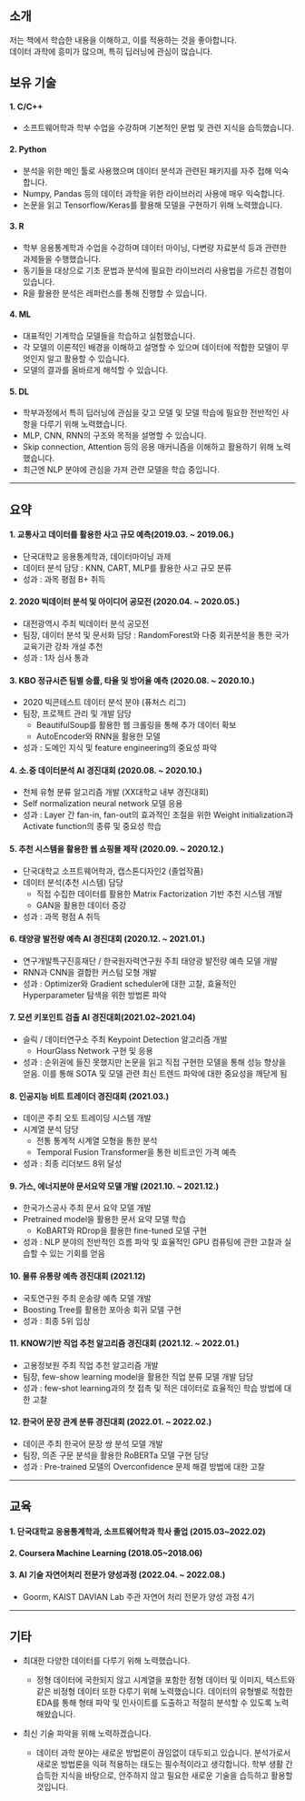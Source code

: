 <!--
**jmp0813/jmp0813** is a ✨ _special_ ✨ repository because its `README.md` (this file) appears on your GitHub profile.

Here are some ideas to get you started:

- 🔭 I’m currently working on ...
- 🌱 I’m currently learning ...
- 👯 I’m looking to collaborate on ...
- 🤔 I’m looking for help with ...
- 💬 Ask me about ...
- 📫 How to reach me: ...
- 😄 Pronouns: ...
- ⚡ Fun fact: ...
-->

## 소개
저는 책에서 학습한 내용을 이해하고, 이를 적용하는 것을 좋아합니다.<br>
데이터 과학에 흥미가 많으며, 특히 딥러닝에 관심이 많습니다.<br>

## 보유 기술
#### 1. C/C++
* 소프트웨어학과 학부 수업을 수강하며 기본적인 문법 및 관련 지식을 습득했습니다. 
#### 2. Python 
* 분석을 위한 메인 툴로 사용했으며 데이터 분석과 관련된 패키지를 자주 접해 익숙합니다.
* Numpy, Pandas 등의 데이터 과학을 위한 라이브러리 사용에 매우 익숙합니다.
* 논문을 읽고 Tensorflow/Keras를 활용해 모델을 구현하기 위해 노력했습니다.
#### 3. R
* 학부 응용통계학과 수업을 수강하며 데이터 마이닝, 다변량 자료분석 등과 관련한 과제들을 수행했습니다.
* 동기들을 대상으로 기초 문법과 분석에 필요한 라이브러리 사용법을 가르친 경험이 있습니다.
* R을 활용한 분석은 레퍼런스를 통해 진행할 수 있습니다.

#### 4. ML
* 대표적인 기계학습 모델들을 학습하고 실험했습니다.
* 각 모델의 이론적인 배경을 이해하고 설명할 수 있으며 데이터에 적합한 모델이 무엇인지 알고 활용할 수 있습니다.
* 모델의 결과를 올바르게 해석할 수 있습니다.

#### 5. DL
* 학부과정에서 특히 딥러닝에 관심을 갖고 모델 및 모델 학습에 필요한 전반적인 사항을 다루기 위해 노력했습니다.
* MLP, CNN, RNN의 구조와 목적을 설명할 수 있습니다.
* Skip connection, Attention 등의 응용 매커니즘을 이해하고 활용하기 위해 노력했습니다.
* 최근엔 NLP 분야에 관심을 가져 관련 모델을 학습 중입니다.

<hr>

## 요약

#### 1. 교통사고 데이터를 활용한 사고 규모 예측(2019.03. ~ 2019.06.)
* 단국대학교 응용통계학과, 데이터마이닝 과제
* 데이터 분석 담당 : KNN, CART, MLP를 활용한 사고 규모 분류
* 성과 : 과목 평점 B+ 취득

#### 2. 2020 빅데이터 분석 및 아이디어 공모전 (2020.04. ~ 2020.05.)
* 대전광역시 주최 빅데이터 분석 공모전
* 팀장, 데이터 분석 및 문서화 담당 : RandomForest와 다중 회귀분석을 통한 국가 교육기관 강좌 개설 추천
* 성과 : 1차 심사 통과

#### 3. KBO 정규시즌 팀별 승률, 타율 및 방어율 예측 (2020.08. ~ 2020.10.)
* 2020 빅콘테스트 데이터 분석 분야 (퓨처스 리그)
* 팀장, 프로젝트 관리 및 개발 담당
	- BeautifulSoup를 활용한 웹 크롤링을 통해 추가 데이터 확보
	- AutoEncoder와 RNN을 활용한 모델
* 성과 : 도메인 지식 및 feature engineering의 중요성 파악

#### 4. 소.중 데이터분석 AI 경진대회 (2020.08. ~ 2020.10.)
* 천체 유형 분류 알고리즘 개발 (XX대학교 내부 경진대회)
* Self normalization neural network 모델 응용
* 성과 : Layer 간 fan-in, fan-out의 효과적인 조절을 위한 Weight initialization과 Activate function의 종류 및 중요성 학습

#### 5. 추천 시스템을 활용한 웹 쇼핑몰 제작 (2020.09. ~ 2020.12.)
* 단국대학교 소프트웨어학과, 캡스톤디자인2 (졸업작품)
* 데이터 분석(추천 시스템) 담당
	- 직접 수집한 데이터를 활용한 Matrix Factorization 기반 추천 시스템 개발
	- GAN을 활용한 데이터 증강
* 성과 : 과목 평점 A 취득

#### 6. 태양광 발전량 예측 AI 경진대회 (2020.12. ~ 2021.01.)
* 연구개발특구진흥재단 / 한국원자력연구원 주최 태양광 발전량 예측 모델 개발
* RNN과 CNN을 결합한 커스텀 모형 개발
* 성과 : Optimizer와 Gradient scheduler에 대한 고찰, 효율적인 Hyperparameter 탐색을 위한 방법론 파악

#### 7. 모션 키포인트 검출 AI 경진대회(2021.02~2021.04)
* 슬릭 / 데이터연구소 주최 Keypoint Detection 알고리즘 개발
	- HourGlass Network 구현 및 응용
* 성과 : 순위권에 들진 못했지만 논문을 읽고 직접 구현한 모델을 통해 성능 향상을 얻음. 이를 통해 SOTA 및 모델 관련 최신 트렌드 파악에 대한 중요성을 깨닫게 됨

#### 8. 인공지능 비트 트레이더 경진대회 (2021.03.)
* 데이콘 주최 오토 트레이딩 시스템 개발
* 시계열 분석 담당
	- 전통 통계적 시계열 모형을 통한 분석
	- Temporal Fusion Transformer을 통한 비트코인 가격 예측
* 성과 : 최종 리더보드 8위 달성

#### 9. 가스, 에너지분야 문서요약 모델 개발 (2021.10. ~ 2021.12.)
* 한국가스공사 주최 문서 요약 모델 개발
* Pretrained model을 활용한 문서 요약 모델 학습
	- KoBART와 RDrop을 활용한 fine-tuned 모델 구현
* 성과 : NLP 분야의 전반적인 흐름 파악 및 효율적인 GPU 컴퓨팅에 관한 고찰과 실습할 수 있는 기회를 얻음

#### 10. 물류 유통량 예측 경진대회 (2021.12)
* 국토연구원 주최 운송량 예측 모델 개발
* Boosting Tree를 활용한 포아송 회귀 모델 구현
* 성과 : 최종 5위 입상

#### 11. KNOW기반 직업 추천 알고리즘 경진대회 (2021.12. ~ 2022.01.)
* 고용정보원 주최 직업 추천 알고리즘 개발
* 팀장, few-show learning model을 활용한 직업 분류 모델 개발 담당
* 성과 : few-shot learning과의 첫 접촉 및 적은 데이터로 효율적인 학습 방법에 대한 고찰

#### 12. 한국어 문장 관계 분류 경진대회 (2022.01. ~ 2022.02.)
* 데이콘 주최 한국어 문장 쌍 분석 모델 개발
* 팀장, 의존 구문 분석을 활용한 RoBERTa 모델 구현 담당
* 성과 : Pre-trained 모델의 Overconfidence 문제 해결 방법에 대한 고찰

<hr>

## 교육
#### 1. 단국대학교 응용통계학과, 소프트웨어학과 학사 졸업 (2015.03~2022.02)
#### 2. Coursera Machine Learning (2018.05~2018.06)
#### 3. AI 기술 자연어처리 전문가 양성과정 (2022.04. ~ 2022.08.)
* Goorm, KAIST DAVIAN Lab 주관 자연어 처리 전문가 양성 과정 4기

<hr>

## 기타
* 최대한 다양한 데이터를 다루기 위해 노력했습니다.
	- 정형 데이터에 국한되지 않고 시계열을 포함한 정형 데이터 및 이미지, 텍스트와 같은 비정형 데이터 또한 다루기 위해 노력했습니다. 데이터의 유형별로 적합한 EDA를 통해 형태 파악 및 인사이트를 도출하고 적절히 분석할 수 있도록 노력해왔습니다.

* 최신 기술 파악을 위해 노력하겠습니다.
	- 데이터 과학 분야는 새로운 방법론이 끊임없이 대두되고 있습니다. 분석가로서 새로운 방법론을 익혀 적용하는 태도는 필수적이라고 생각합니다. 학부 생활 간 습득한 지식을 바탕으로, 안주하지 않고 필요한 새로운 기술을 습득하고 활용할 것입니다.

